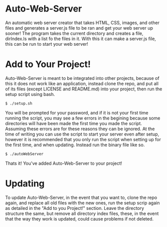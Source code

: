 # Auto-Web-Server
An automatic web server creator that takes HTML, CSS, images, and other files and generates a server.js file to be ran and get your web server up sooner! The program takes the current directory and creates a file, dirIndex.ls with a list fo the files in it. With this it can make a server.js file, this can be run to start your web server!

# Add to Your Project!
Auto-Web-Server is meant to be integrated into other projects, because of this it does not work like an application, instead clone the repo, and put all of its files (except LICENSE and README.md) into your project, then run the setup script using bash.
```
$ ./setup.sh
```
You will be prompted for your password, and if it is not your first time running the script, you may see a few errors in the begining because some directories will have been made the first time you made the script. Assuming these errors are for these reasons they can be ignored. At the time of writing you can use the script to start your server even after setup, however it is recommended that you only run the script when setting up for the first time, and when updating. Instead run the binary file like so.
```
$ ./autoWebServer
```
Thats it! You've added Auto-Web-Server to your project!

# Updating
To update Auto-Web-Server, in the event that you want to, clone the repo again, and replace all old files with the new ones, run the setup scrip again as detailed in the "Add to you Project!" section. Leave the directory structure the same, but remove all directory index files, these, in the event that the way they work is updated, could cause problems if not deleted.

